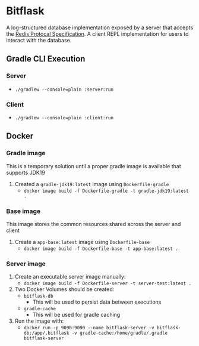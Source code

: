 # Bitflask

A log-structured database implementation exposed by a server that accepts
the [Redis Protocal Specification](https://redis.io/topics/protocol). A client REPL implementation
for users to interact with the database.

## Gradle CLI Execution

### Server

- `./gradlew --console=plain :server:run`

### Client

- `./gradlew --console=plain :client:run`

## Docker

### Gradle image

This is a temporary solution until a proper gradle image is available that supports JDK19

1. Created a `gradle-jdk19:latest` image using `Dockerfile-gradle`
    - `docker image build -f Dockerfile-gradle -t gradle-jdk19:latest .`

### Base image

This image stores the common resources shared across the server and client

1. Create a `app-base:latest` image using `Dockerfile-base`
    - `docker image build -f Dockerfile-base -t app-base:latest .`

### Server image

1. Create an executable server image manually:
    - `docker image build -f Dockerfile-server -t server-test:latest .`
2. Two Docker Volumes should be created:
    - `bitflask-db`
        - This will be used to persist data between executions
    - `gradle-cache`
        - This will be used for gradle caching
3. Run the image with:
    - `docker run -p 9090:9090 --name bitflask-server -v bitflask-db:/app/.bitflask -v gradle-cache:/home/gradle/.gradle bitflask-server `
